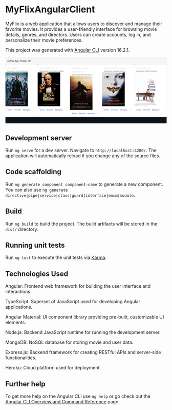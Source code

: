 # MyFlixAngularClient

MyFlix is a web application that allows users to discover and manage their favorite movies. It provides a user-friendly interface for browsing movie details, genres, and directors. Users can create accounts, log in, and personalize their movie preferences.

This project was generated with [Angular CLI](https://github.com/angular/angular-cli) version 16.2.1.

![IMG_1902](https://github.com/juli20008/myFlix-Angular-client/blob/f15bf91b303695aed24922824c7fe4c7d211ed2b/src/assets/MyflixAngular.PNG)

## Development server

Run `ng serve` for a dev server. Navigate to `http://localhost:4200/`. The application will automatically 
reload if you change any of the source files.

## Code scaffolding

Run `ng generate component component-name` to generate a new component. You can also use `ng generate directive|pipe|service|class|guard|interface|enum|module`.

## Build

Run `ng build` to build the project. The build artifacts will be stored in the `dist/` directory.

## Running unit tests

Run `ng test` to execute the unit tests via [Karma](https://karma-runner.github.io).

## Technologies Used

Angular: Frontend web framework for building the user interface and interactions.

TypeScript: Superset of JavaScript used for developing Angular applications.

Angular Material: UI component library providing pre-built, customizable UI elements.

Node.js: Backend JavaScript runtime for running the development server.

MongoDB: NoSQL database for storing movie and user data.

Express.js: Backend framework for creating RESTful APIs and server-side functionalities.

Heroku: Cloud platform used for deployment.

## Further help

To get more help on the Angular CLI use `ng help` or go check out the [Angular CLI Overview and Command Reference](https://angular.io/cli) page.
